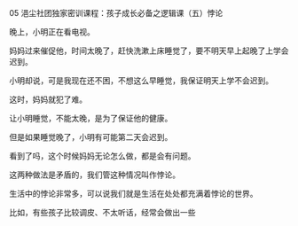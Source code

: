 05 浥尘社团独家密训课程：孩子成长必备之逻辑课（五）悖论





晚上，小明正在看电视。

妈妈过来催促他，时间太晚了，赶快洗漱上床睡觉了，要不明天早上起晚了上学会迟到。

小明却说，可是我现在还不困，不想这么早睡觉，我保证明天上学不会迟到。

这时，妈妈就犯了难。

让小明睡觉，不能太晚，是为了保证他的健康。

但是如果睡觉晚了，小明有可能第二天会迟到。

看到了吗，这个时候妈妈无论怎么做，都是会有问题。

这两种做法是矛盾的，我们管这种情况叫作悖论。



生活中的悖论非常多，可以说我们就是生活在处处都充满着悖论的世界。

比如，有些孩子比较调皮、不太听话，经常会做出一些

